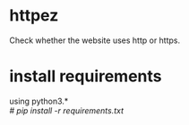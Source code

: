 # httpez
Check whether the website uses http or https.
# install requirements
using python3.*<br>
<i># pip install -r requirements.txt</i>
